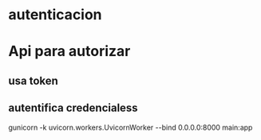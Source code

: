 # autenticacion

# Api para autorizar
## usa token
## autentifica credencialess

gunicorn -k uvicorn.workers.UvicornWorker --bind 0.0.0.0:8000 main:app